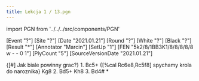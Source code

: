 ```yaml
---
title: Lekcja 1 / 13.pgn
---
```


import PGN from '../../../src/components/PGN'

<PGN>
﻿[Event "?"]
[Site "?"]
[Date "2021.01.21"]
[Round "?"]
[White "?"]
[Black "?"]
[Result "*"]
[Annotator "Marcin"]
[SetUp "1"]
[FEN "5k2/8/1BB3K1/8/8/8/8/8 w - - 0 1"]
[PlyCount "5"]
[SourceVersionDate "2021.01.21"]

{[#] Jak biale powinny grac?} 1. Bc5+ {[%cal Rc6e8,Rc5f8] spychamy krola do
naroznika} Kg8 2. Bd5+ Kh8 3. Bd4# *


</PGN>
